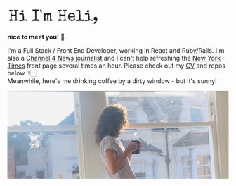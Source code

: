<img class=one src="./public/My_name.png" width="210" height="45"/> 


**nice to meet you!** 👋.  

I'm a Full Stack / Front End Developer, working in React and Ruby/Rails. I'm also a <a href="https://www.channel4.com/news/">Channel 4 News journalist</a> and I can't help refreshing the <a href="https://www.nytimes.com/">New York Times</a> front page several times an hour. Please check out my <a href="https://github.com/PacificRebel/CV">CV</a> and repos below. 👇🏻  
Meanwhile, here's me drinking coffee by a dirty window - but it's sunny!

<img src="./public/Window_1.png"/>  
